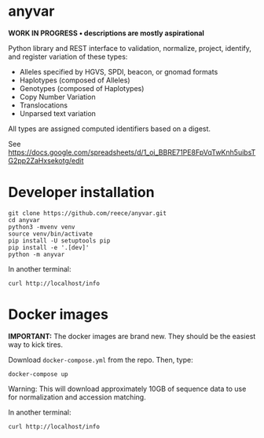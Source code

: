 # anyvar

**WORK IN PROGRESS • descriptions are mostly aspirational**

Python library and REST interface to validation, normalize, project,
identify, and register variation of these types:

* Alleles specified by HGVS, SPDI, beacon, or gnomad formats
* Haplotypes (composed of Alleles)
* Genotypes (composed of Haplotypes)
* Copy Number Variation
* Translocations
* Unparsed text variation

All types are assigned computed identifiers based on a digest.

See https://docs.google.com/spreadsheets/d/1_oi_BBRE71PE8FpVqTwKnh5uibsTG2pp2ZaHxsekotg/edit


# Developer installation

    git clone https://github.com/reece/anyvar.git
    cd anyvar
    python3 -mvenv venv
    source venv/bin/activate
    pip install -U setuptools pip
    pip install -e '.[dev]'
    python -m anyvar

In another terminal:

    curl http://localhost/info


# Docker images

**IMPORTANT:** The docker images are brand new. They should be the
easiest way to kick tires.

Download `docker-compose.yml` from the repo.  Then, type:

	docker-compose up

Warning: This will download approximately 10GB of sequence data to use
for normalization and accession matching.

In another terminal:

    curl http://localhost/info
